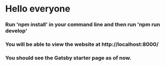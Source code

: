 # Hello everyone

### Run 'npm install' in your command line and then run 'npm run develop'

### You will be able to view the website at http://localhost:8000/

### You should see the Gatsby starter page as of now.
